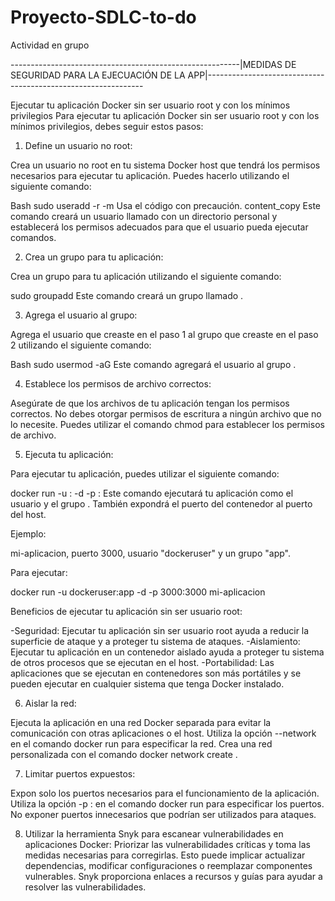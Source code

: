 # Proyecto-SDLC-to-do
Actividad en grupo

---------------------------------------------------------|MEDIDAS DE SEGURIDAD PARA LA EJECUACIÓN DE LA APP|--------------------------------------------------------------

Ejecutar tu aplicación Docker sin ser usuario root y con los mínimos privilegios
Para ejecutar tu aplicación Docker sin ser usuario root y con los mínimos privilegios, debes seguir estos pasos:

1. Define un usuario no root:

Crea un usuario no root en tu sistema Docker host que tendrá los permisos necesarios para ejecutar tu aplicación. Puedes hacerlo utilizando el siguiente comando:

Bash
sudo useradd -r -m <nombre-de-usuario>
Usa el código con precaución.
content_copy
Este comando creará un usuario llamado <nombre-de-usuario> con un directorio personal y establecerá los permisos adecuados para que el usuario pueda ejecutar comandos.

2. Crea un grupo para tu aplicación:

Crea un grupo para tu aplicación utilizando el siguiente comando:

sudo groupadd <nombre-de-grupo>
Este comando creará un grupo llamado <nombre-de-grupo>.

3. Agrega el usuario al grupo:

Agrega el usuario que creaste en el paso 1 al grupo que creaste en el paso 2 utilizando el siguiente comando:

Bash
sudo usermod -aG <nombre-de-grupo> <nombre-de-usuario>
Este comando agregará el usuario <nombre-de-usuario> al grupo <nombre-de-grupo>.

4. Establece los permisos de archivo correctos:

Asegúrate de que los archivos de tu aplicación tengan los permisos correctos. No debes otorgar permisos de escritura a ningún archivo que no lo necesite. Puedes utilizar el comando chmod para establecer los permisos de archivo.

5. Ejecuta tu aplicación:

Para ejecutar tu aplicación, puedes utilizar el siguiente comando:

docker run -u <nombre-de-usuario>:<nombre-de-grupo> -d -p <puerto-de-la-aplicacion>:<puerto-de-la-aplicacion> <nombre-de-imagen>
Este comando ejecutará tu aplicación como el usuario <nombre-de-usuario> y el grupo <nombre-de-grupo>. También expondrá el puerto <puerto-de-la-aplicacion> del contenedor al puerto <puerto-de-la-aplicacion> del host.

Ejemplo:

mi-aplicacion, puerto 3000, usuario "dockeruser" y un grupo "app".

Para ejecutar:

docker run -u dockeruser:app -d -p 3000:3000 mi-aplicacion

Beneficios de ejecutar tu aplicación sin ser usuario root:

-Seguridad: Ejecutar tu aplicación sin ser usuario root ayuda a reducir la superficie de ataque y a proteger tu sistema de ataques.
-Aislamiento: Ejecutar tu aplicación en un contenedor aislado ayuda a proteger tu sistema de otros procesos que se ejecutan en el host.
-Portabilidad: Las aplicaciones que se ejecutan en contenedores son más portátiles y se pueden ejecutar en cualquier sistema que tenga Docker instalado.

6. Aislar la red:

Ejecuta la aplicación en una red Docker separada para evitar la comunicación con otras aplicaciones o el host.
Utiliza la opción --network <nombre-de-red> en el comando docker run para especificar la red.
Crea una red personalizada con el comando docker network create <nombre-de-red>.

7. Limitar puertos expuestos:

Expon solo los puertos necesarios para el funcionamiento de la aplicación.
Utiliza la opción -p <puerto-contenedor>:<puerto-host> en el comando docker run para especificar los puertos.
No exponer puertos innecesarios que podrían ser utilizados para ataques.

8. Utilizar la herramienta Snyk para escanear vulnerabilidades en aplicaciones Docker:
Priorizar las vulnerabilidades críticas y toma las medidas necesarias para corregirlas.
Esto puede implicar actualizar dependencias, modificar configuraciones o reemplazar componentes vulnerables.
Snyk proporciona enlaces a recursos y guías para ayudar a resolver las vulnerabilidades.

